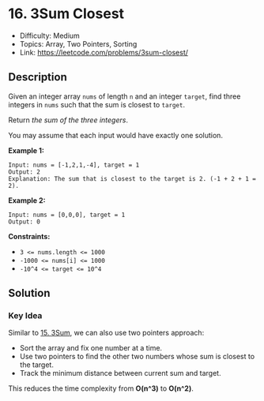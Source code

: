# 16. 3Sum Closest

- Difficulty: Medium
- Topics: Array, Two Pointers, Sorting
- Link: https://leetcode.com/problems/3sum-closest/

## Description

Given an integer array `nums` of length `n` and an integer `target`, find three integers in `nums` such that the sum is closest to `target`.

Return _the sum of the three integers_.

You may assume that each input would have exactly one solution.

**Example 1:**

```
Input: nums = [-1,2,1,-4], target = 1
Output: 2
Explanation: The sum that is closest to the target is 2. (-1 + 2 + 1 = 2).
```

**Example 2:**

```
Input: nums = [0,0,0], target = 1
Output: 0
```

**Constraints:**

- `3 <= nums.length <= 1000`
- `-1000 <= nums[i] <= 1000`
- `-10^4 <= target <= 10^4`

## Solution

### Key Idea

Similar to [15. 3Sum](../3sum/README.md), we can also use two pointers approach:

- Sort the array and fix one number at a time.
- Use two pointers to find the other two numbers whose sum is closest to the target.
- Track the minimum distance between current sum and target.

This reduces the time complexity from **O(n^3)** to **O(n^2)**.
